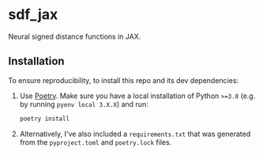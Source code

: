 # sdf_jax

Neural signed distance functions in JAX.

## Installation
To ensure reproducibility, to install this repo and its dev dependencies: 
1. Use [Poetry](https://python-poetry.org/). 
    Make sure you have a local installation of Python `>=3.8` (e.g. by running `pyenv local 3.X.X`) and run:
    ```bash
    poetry install 
    ```

1. Alternatively, I've also included a `requirements.txt` that was generated from the `pyproject.toml` and `poetry.lock` files.
